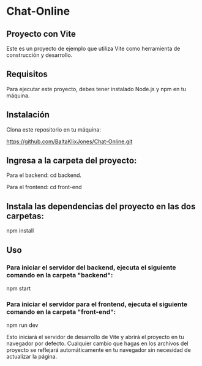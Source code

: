 # Chat-Online
## Proyecto con Vite
Este es un proyecto de ejemplo que utiliza Vite como herramienta de construcción y desarrollo.

## Requisitos
Para ejecutar este proyecto, debes tener instalado Node.js y npm en tu máquina.

## Instalación
Clona este repositorio en tu máquina:

https://github.com/BaltaKlixJones/Chat-Online.git

## Ingresa a la carpeta del proyecto:

Para el backend: cd backend.

Para el frontend: cd front-end

## Instala las dependencias del proyecto en las dos carpetas:

npm install

## Uso

### Para iniciar el servidor del backend, ejecuta el siguiente comando en la carpeta "backend":

npm start

### Para iniciar el servidor para el frontend, ejecuta el siguiente comando en la carpeta "front-end":

npm run dev

Esto iniciará el servidor de desarrollo de Vite y abrirá el proyecto en tu navegador por defecto. Cualquier cambio que hagas en los archivos del proyecto se reflejará automáticamente en tu navegador sin necesidad de actualizar la página.
